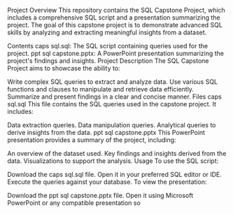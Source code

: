 Project Overview
This repository contains the SQL Capstone Project, which includes a comprehensive SQL script and a presentation summarizing the project. The goal of this capstone project is to demonstrate advanced SQL skills by analyzing and extracting meaningful insights from a dataset.

Contents
caps sql.sql: The SQL script containing queries used for the project.
ppt sql capstone.pptx: A PowerPoint presentation summarizing the project's findings and insights.
Project Description
The SQL Capstone Project aims to showcase the ability to:

Write complex SQL queries to extract and analyze data.
Use various SQL functions and clauses to manipulate and retrieve data efficiently.
Summarize and present findings in a clear and concise manner.
Files
caps sql.sql
This file contains the SQL queries used in the capstone project. It includes:

Data extraction queries.
Data manipulation queries.
Analytical queries to derive insights from the data.
ppt sql capstone.pptx
This PowerPoint presentation provides a summary of the project, including:

An overview of the dataset used.
Key findings and insights derived from the data.
Visualizations to support the analysis.
Usage
To use the SQL script:

Download the caps sql.sql file.
Open it in your preferred SQL editor or IDE.
Execute the queries against your database.
To view the presentation:

Download the ppt sql capstone.pptx file.
Open it using Microsoft PowerPoint or any compatible presentation so
